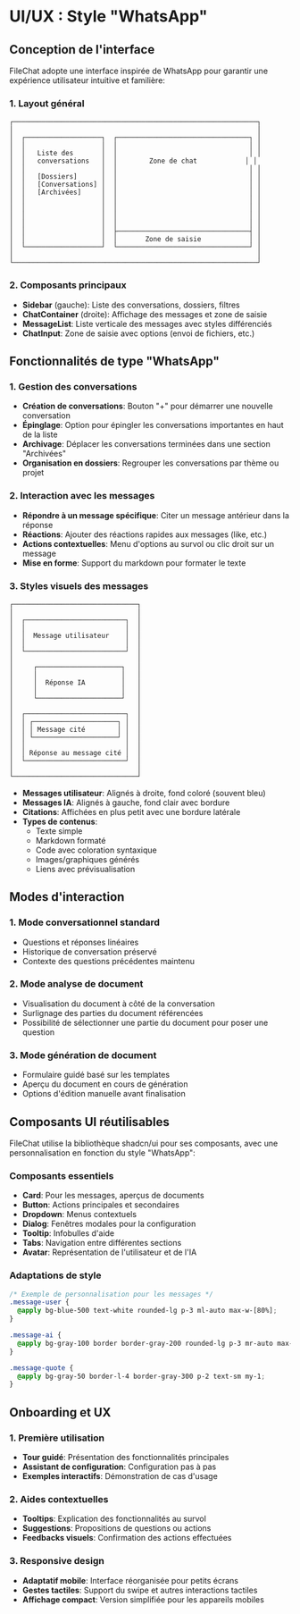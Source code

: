 
# UI/UX : Style "WhatsApp"

## Conception de l'interface

FileChat adopte une interface inspirée de WhatsApp pour garantir une expérience utilisateur intuitive et familière:

### 1. Layout général

```
┌─────────────────────────────────────────────────────────────┐
│                                                             │
│  ┌───────────────────┐  ┌─────────────────────────────────┐ │
│  │                   │  │                                 │ │
│  │   Liste des       │  │                                 │ │
│  │   conversations   │  │        Zone de chat            │ │
│  │                   │  │                                 │ │
│  │   [Dossiers]      │  │                                 │ │
│  │   [Conversations] │  │                                 │ │
│  │   [Archivées]     │  │                                 │ │
│  │                   │  │                                 │ │
│  │                   │  │                                 │ │
│  │                   │  │                                 │ │
│  │                   │  │                                 │ │
│  │                   │  ├─────────────────────────────────┤ │
│  │                   │  │       Zone de saisie            │ │
│  └───────────────────┘  └─────────────────────────────────┘ │
│                                                             │
└─────────────────────────────────────────────────────────────┘
```

### 2. Composants principaux

- **Sidebar** (gauche): Liste des conversations, dossiers, filtres
- **ChatContainer** (droite): Affichage des messages et zone de saisie
- **MessageList**: Liste verticale des messages avec styles différenciés
- **ChatInput**: Zone de saisie avec options (envoi de fichiers, etc.)

## Fonctionnalités de type "WhatsApp"

### 1. Gestion des conversations

- **Création de conversations**: Bouton "+" pour démarrer une nouvelle conversation
- **Épinglage**: Option pour épingler les conversations importantes en haut de la liste
- **Archivage**: Déplacer les conversations terminées dans une section "Archivées"
- **Organisation en dossiers**: Regrouper les conversations par thème ou projet

### 2. Interaction avec les messages

- **Répondre à un message spécifique**: Citer un message antérieur dans la réponse
- **Réactions**: Ajouter des réactions rapides aux messages (like, etc.)
- **Actions contextuelles**: Menu d'options au survol ou clic droit sur un message
- **Mise en forme**: Support du markdown pour formater le texte

### 3. Styles visuels des messages

```
┌───────────────────────────────┐
│                               │
│  ┌─────────────────────────┐  │
│  │                         │  │
│  │  Message utilisateur    │  │
│  │                         │  │
│  └─────────────────────────┘  │
│                               │
│     ┌─────────────────────┐   │
│     │                     │   │
│     │  Réponse IA         │   │
│     │                     │   │
│     └─────────────────────┘   │
│                               │
│  ┌─────────────────────────┐  │
│  │ ┌─────────────────────┐ │  │
│  │ │ Message cité        │ │  │
│  │ └─────────────────────┘ │  │
│  │                         │  │
│  │ Réponse au message cité │  │
│  └─────────────────────────┘  │
│                               │
└───────────────────────────────┘
```

- **Messages utilisateur**: Alignés à droite, fond coloré (souvent bleu)
- **Messages IA**: Alignés à gauche, fond clair avec bordure
- **Citations**: Affichées en plus petit avec une bordure latérale
- **Types de contenus**:
  - Texte simple
  - Markdown formaté
  - Code avec coloration syntaxique
  - Images/graphiques générés
  - Liens avec prévisualisation

## Modes d'interaction

### 1. Mode conversationnel standard

- Questions et réponses linéaires
- Historique de conversation préservé
- Contexte des questions précédentes maintenu

### 2. Mode analyse de document

- Visualisation du document à côté de la conversation
- Surlignage des parties du document référencées
- Possibilité de sélectionner une partie du document pour poser une question

### 3. Mode génération de document

- Formulaire guidé basé sur les templates
- Aperçu du document en cours de génération
- Options d'édition manuelle avant finalisation

## Composants UI réutilisables

FileChat utilise la bibliothèque shadcn/ui pour ses composants, avec une personnalisation en fonction du style "WhatsApp":

### Composants essentiels

- **Card**: Pour les messages, aperçus de documents
- **Button**: Actions principales et secondaires
- **Dropdown**: Menus contextuels
- **Dialog**: Fenêtres modales pour la configuration
- **Tooltip**: Infobulles d'aide
- **Tabs**: Navigation entre différentes sections
- **Avatar**: Représentation de l'utilisateur et de l'IA

### Adaptations de style

```css
/* Exemple de personnalisation pour les messages */
.message-user {
  @apply bg-blue-500 text-white rounded-lg p-3 ml-auto max-w-[80%];
}

.message-ai {
  @apply bg-gray-100 border border-gray-200 rounded-lg p-3 mr-auto max-w-[80%];
}

.message-quote {
  @apply bg-gray-50 border-l-4 border-gray-300 p-2 text-sm my-1;
}
```

## Onboarding et UX

### 1. Première utilisation

- **Tour guidé**: Présentation des fonctionnalités principales
- **Assistant de configuration**: Configuration pas à pas
- **Exemples interactifs**: Démonstration de cas d'usage

### 2. Aides contextuelles

- **Tooltips**: Explication des fonctionnalités au survol
- **Suggestions**: Propositions de questions ou actions
- **Feedbacks visuels**: Confirmation des actions effectuées

### 3. Responsive design

- **Adaptatif mobile**: Interface réorganisée pour petits écrans
- **Gestes tactiles**: Support du swipe et autres interactions tactiles
- **Affichage compact**: Version simplifiée pour les appareils mobiles
